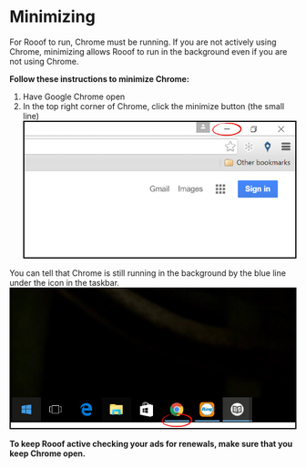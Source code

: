 # Minimizing
For Rooof to run, Chrome must be running. If you are not actively using Chrome, minimizing allows Rooof to run in the background even if you are not using Chrome.

**Follow these instructions to minimize Chrome:**
1. Have Google Chrome open
2. In the top right corner of Chrome, click the minimize button (the small line)
![](chrome4.jpg)

You can tell that Chrome is still running in the background by the blue line under the icon in the taskbar.<br>
![](chrome5.jpg)

**To keep Rooof active checking your ads for renewals, make sure that you keep Chrome open.**